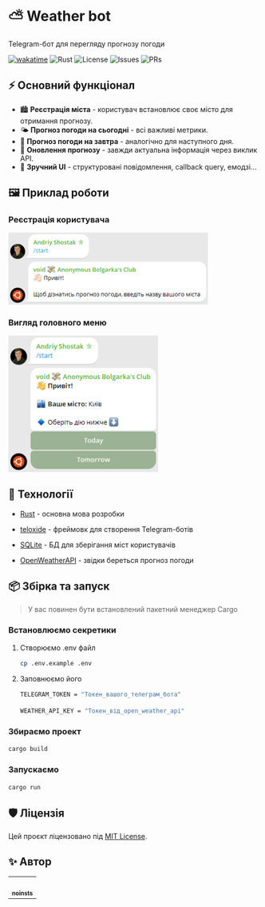 # ⛅ Weather bot

Telegram-бот для перегляду прогнозу погоди


[![wakatime](https://wakatime.com/badge/user/5f28d705-3bc8-4138-8151-e12e0f9e9a23/project/4d3d812f-19d8-4e42-9ea5-2c7bd2a7e8fb.svg)](https://wakatime.com/badge/user/5f28d705-3bc8-4138-8151-e12e0f9e9a23/project/4d3d812f-19d8-4e42-9ea5-2c7bd2a7e8fb)
![Rust](https://img.shields.io/badge/Rust-1.89.0-orange)
![License](https://img.shields.io/badge/license-MIT-blue)
![Issues](https://img.shields.io/github/issues/noinsts/weather-rs)
![PRs](https://img.shields.io/github/issues-pr/noinsts/weather-rs)


## ⚡ Основний функціонал

- 🏙️ **Реєстрація міста** - користувач встановлює своє місто для отримання прогнозу.
- 🌤️ **Прогноз погоди на сьогодні** - всі важливі метрики.
- 📅 **Прогноз погоди на завтра** - аналогічно для наступного дня.
- 🔄 **Оновлення прогнозу** - завжди актуальна інформація через виклик API.
- 🎨 **Зручний UI** - структуровані повідомлення, callback query, емодзі...


## 🖼️ Приклад роботи

### Реєстрація користувача

<img src="assets/welcome.png" width="400" alt="Тут повинна була бути картинка">

### Вигляд головного меню

<img src="assets/hub.png" width="300" alt="Тут повинна була бути картинка">

## 🧰 Технології

- [Rust](https://www.rust-lang.org/) - основна мова розробки

- [teloxide](https://github.com/teloxide/teloxide) - фреймовк для створення Telegram-ботів

- [SQLite](https://sqlite.org/) - БД для зберігання міст користувачів

- [OpenWeatherAPI](https://openweathermap.org/) - звідки береться прогноз погоди


## 📦 Збірка та запуск

>  У вас повинен бути встановлений пакетний менеджер Cargo

### Встановлюємо секретики

1. Створюємо .env файл
    ```bash
    cp .env.example .env
    ```
   
2. Заповнюємо його

    ```bash
    TELEGRAM_TOKEN = "Токен_вашого_телеграм_бота"

    WEATHER_API_KEY = "Токен_від_open_weather_api"
    ```

### Збираємо проект

```bash
cargo build
```

### Запускаємо

```bash
cargo run
```

## 🛡 Ліцензія
Цей проєкт ліцензовано під [MIT License](./LICENSE).


## ✨ Автор

<table>
  <tr>
    <td align="center">
      <a href="https://github.com/noinsts">
        <img src="https://avatars.githubusercontent.com/u/114863893?v=4" width="100px;" alt=""/>
        <br />
        <sub><b>noinsts</b></sub>
      </a>
    </td>
  </tr>
</table>
